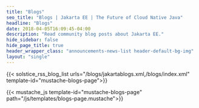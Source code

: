 ```yaml
---
title: "Blogs"
seo_title: "Blogs | Jakarta EE | The Future of Cloud Native Java"
headline: "Blogs"
date: 2018-04-05T16:09:45-04:00
description: "Read community blog posts about Jakarta EE."
hide_sidebar: false
hide_page_title: true
header_wrapper_class: "announcements-news-list header-default-bg-img"
layout: "single"
---
```


{{< solstice_rss_blog_list urls="/blogs/jakartablogs.xml,/blogs/index.xml" template-id="mustache-blogs-page">}}

{{< mustache_js template-id="mustache-blogs-page" path="/js/templates/blogs-page.mustache">}}